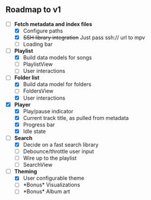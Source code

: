 ## Roadmap to v1

- [ ] **Fetch metadata and index files**
  - [x] Configure paths
  - [x] ~~SSH library integration~~ Just pass ssh:// url to mpv
  - [ ] Loading bar

- [ ] **Playlist**
  - [x] Build data models for songs
  - [ ] PlaylistView
  - [ ] User interactions

- [ ] **Folder list**
  - [x] Build data model for folders
  - [ ] FoldersView
  - [x] User interactions

- [x] **Player**
  - [x] Play/pause indicator
  - [x] Current track title, as pulled from metadata
  - [x] Progress bar
  - [x] Idle state

- [ ] **Search**
  - [x] Decide on a fast search library
  - [ ] Debounce/throttle user input
  - [ ] Wire up to the playlist
  - [ ] SearchView

- [ ] **Theming**
  - [x] User configurable theme
  - [ ] \*Bonus\* Visualizations
  - [ ] \*Bonus\* Album art
